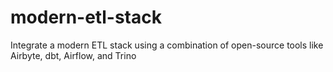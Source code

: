 # modern-etl-stack
Integrate a modern ETL stack using a combination of open-source tools like Airbyte, dbt, Airflow, and Trino
